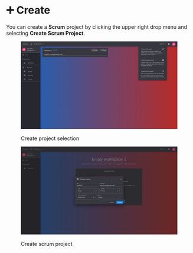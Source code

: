 # ➕ Create

You can create a **Scrum** project by clicking the upper right drop menu and selecting **Create Scrum Project**.

<figure><img src="../../.gitbook/assets/create-project.png" alt=""><figcaption><p>Create project selection</p></figcaption></figure>

<figure><img src="../../.gitbook/assets/create-scrum-project.png" alt=""><figcaption><p>Create scrum project</p></figcaption></figure>
